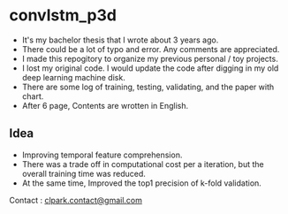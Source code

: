 # convlstm_p3d    

* It's my bachelor thesis that I wrote about 3 years ago.      
* There could be a lot of typo and error. Any comments are appreciated.      
* I made this repogitory to organize my previous personal / toy projects.    
* I lost my original code. I would update the code after digging in my old deep learning machine disk.       
* There are some log of training, testing, validating, and the paper with chart.    
* After 6 page, Contents are wrotten in English.   

## Idea    

* Improving temporal feature comprehension.    
* There was a trade off in computational cost per a iteration, but the overall training time was reduced.
* At the same time, Improved the top1 precision of k-fold validation.

Contact : clpark.contact@gmail.com
